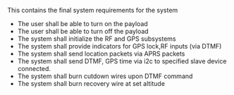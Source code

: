 
This contains the final system requirements for the system

- The user shall be able to turn on the payload
- The user shall be able to turn off the payload
- The system shall initialize the RF and GPS subsystems
- The system shall provide indicators for GPS lock,RF inputs (via DTMF)
- The system shall send location packets via APRS packets
- The system shall send DTMF, GPS time via i2c to specified slave device connected.
- The system shall burn cutdown wires upon DTMF command
- The system shall burn recovery wire at set altitude